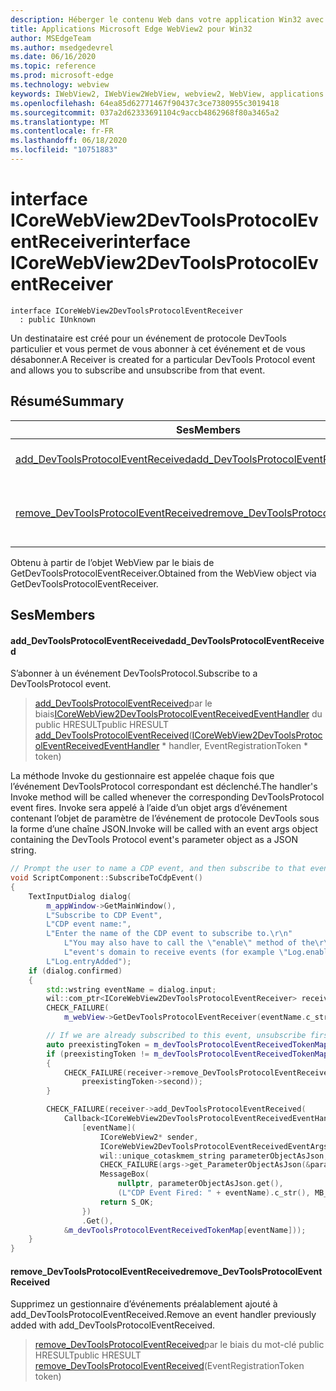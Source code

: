 ```yaml
---
description: Héberger le contenu Web dans votre application Win32 avec le contrôle Microsoft Edge WebView2
title: Applications Microsoft Edge WebView2 pour Win32
author: MSEdgeTeam
ms.author: msedgedevrel
ms.date: 06/16/2020
ms.topic: reference
ms.prod: microsoft-edge
ms.technology: webview
keywords: IWebView2, IWebView2WebView, webview2, WebView, applications Win32, Win32, Edge, ICoreWebView2, ICoreWebView2Controller, contrôle de navigateur, html Edge
ms.openlocfilehash: 64ea85d62771467f90437c3ce7380955c3019418
ms.sourcegitcommit: 037a2d62333691104c9accb4862968f80a3465a2
ms.translationtype: MT
ms.contentlocale: fr-FR
ms.lasthandoff: 06/18/2020
ms.locfileid: "10751883"
---
```

# <span data-ttu-id="aa587-104">interface ICoreWebView2DevToolsProtocolEventReceiver</span><span class="sxs-lookup"><span data-stu-id="aa587-104">interface ICoreWebView2DevToolsProtocolEventReceiver</span></span> 

```
interface ICoreWebView2DevToolsProtocolEventReceiver
  : public IUnknown
```

<span data-ttu-id="aa587-105">Un destinataire est créé pour un événement de protocole DevTools particulier et vous permet de vous abonner à cet événement et de vous désabonner.</span><span class="sxs-lookup"><span data-stu-id="aa587-105">A Receiver is created for a particular DevTools Protocol event and allows you to subscribe and unsubscribe from that event.</span></span>

## <span data-ttu-id="aa587-106">Résumé</span><span class="sxs-lookup"><span data-stu-id="aa587-106">Summary</span></span>

 <span data-ttu-id="aa587-107">Ses</span><span class="sxs-lookup"><span data-stu-id="aa587-107">Members</span></span>                        | <span data-ttu-id="aa587-108">Descriptions</span><span class="sxs-lookup"><span data-stu-id="aa587-108">Descriptions</span></span>
--------------------------------|---------------------------------------------
[<span data-ttu-id="aa587-109">add_DevToolsProtocolEventReceived</span><span class="sxs-lookup"><span data-stu-id="aa587-109">add_DevToolsProtocolEventReceived</span></span>](#add_devtoolsprotocoleventreceived) | <span data-ttu-id="aa587-110">S’abonner à un événement DevToolsProtocol.</span><span class="sxs-lookup"><span data-stu-id="aa587-110">Subscribe to a DevToolsProtocol event.</span></span>
[<span data-ttu-id="aa587-111">remove_DevToolsProtocolEventReceived</span><span class="sxs-lookup"><span data-stu-id="aa587-111">remove_DevToolsProtocolEventReceived</span></span>](#remove_devtoolsprotocoleventreceived) | <span data-ttu-id="aa587-112">Supprimez un gestionnaire d’événements préalablement ajouté à add_DevToolsProtocolEventReceived.</span><span class="sxs-lookup"><span data-stu-id="aa587-112">Remove an event handler previously added with add_DevToolsProtocolEventReceived.</span></span>

<span data-ttu-id="aa587-113">Obtenu à partir de l’objet WebView par le biais de GetDevToolsProtocolEventReceiver.</span><span class="sxs-lookup"><span data-stu-id="aa587-113">Obtained from the WebView object via GetDevToolsProtocolEventReceiver.</span></span>

## <span data-ttu-id="aa587-114">Ses</span><span class="sxs-lookup"><span data-stu-id="aa587-114">Members</span></span>

#### <span data-ttu-id="aa587-115">add_DevToolsProtocolEventReceived</span><span class="sxs-lookup"><span data-stu-id="aa587-115">add_DevToolsProtocolEventReceived</span></span> 

<span data-ttu-id="aa587-116">S’abonner à un événement DevToolsProtocol.</span><span class="sxs-lookup"><span data-stu-id="aa587-116">Subscribe to a DevToolsProtocol event.</span></span>

> <span data-ttu-id="aa587-117">[add_DevToolsProtocolEventReceived](#add_devtoolsprotocoleventreceived)par le biais[ICoreWebView2DevToolsProtocolEventReceivedEventHandler](icorewebview2devtoolsprotocoleventreceivedeventhandler.md) du public HRESULT</span><span class="sxs-lookup"><span data-stu-id="aa587-117">public HRESULT [add_DevToolsProtocolEventReceived](#add_devtoolsprotocoleventreceived)([ICoreWebView2DevToolsProtocolEventReceivedEventHandler](icorewebview2devtoolsprotocoleventreceivedeventhandler.md) \* handler, EventRegistrationToken \* token)</span></span>

<span data-ttu-id="aa587-118">La méthode Invoke du gestionnaire est appelée chaque fois que l’événement DevToolsProtocol correspondant est déclenché.</span><span class="sxs-lookup"><span data-stu-id="aa587-118">The handler's Invoke method will be called whenever the corresponding DevToolsProtocol event fires.</span></span> <span data-ttu-id="aa587-119">Invoke sera appelé à l’aide d’un objet args d’événement contenant l’objet de paramètre de l’événement de protocole DevTools sous la forme d’une chaîne JSON.</span><span class="sxs-lookup"><span data-stu-id="aa587-119">Invoke will be called with an event args object containing the DevTools Protocol event's parameter object as a JSON string.</span></span>

```cpp
// Prompt the user to name a CDP event, and then subscribe to that event.
void ScriptComponent::SubscribeToCdpEvent()
{
    TextInputDialog dialog(
        m_appWindow->GetMainWindow(),
        L"Subscribe to CDP Event",
        L"CDP event name:",
        L"Enter the name of the CDP event to subscribe to.\r\n"
            L"You may also have to call the \"enable\" method of the\r\n"
            L"event's domain to receive events (for example \"Log.enable\").\r\n",
        L"Log.entryAdded");
    if (dialog.confirmed)
    {
        std::wstring eventName = dialog.input;
        wil::com_ptr<ICoreWebView2DevToolsProtocolEventReceiver> receiver;
        CHECK_FAILURE(
            m_webView->GetDevToolsProtocolEventReceiver(eventName.c_str(), &receiver));

        // If we are already subscribed to this event, unsubscribe first.
        auto preexistingToken = m_devToolsProtocolEventReceivedTokenMap.find(eventName);
        if (preexistingToken != m_devToolsProtocolEventReceivedTokenMap.end())
        {
            CHECK_FAILURE(receiver->remove_DevToolsProtocolEventReceived(
                preexistingToken->second));
        }

        CHECK_FAILURE(receiver->add_DevToolsProtocolEventReceived(
            Callback<ICoreWebView2DevToolsProtocolEventReceivedEventHandler>(
                [eventName](
                    ICoreWebView2* sender,
                    ICoreWebView2DevToolsProtocolEventReceivedEventArgs* args) -> HRESULT {
                    wil::unique_cotaskmem_string parameterObjectAsJson;
                    CHECK_FAILURE(args->get_ParameterObjectAsJson(&parameterObjectAsJson));
                    MessageBox(
                        nullptr, parameterObjectAsJson.get(),
                        (L"CDP Event Fired: " + eventName).c_str(), MB_OK);
                    return S_OK;
                })
                .Get(),
            &m_devToolsProtocolEventReceivedTokenMap[eventName]));
    }
}
```

#### <span data-ttu-id="aa587-120">remove_DevToolsProtocolEventReceived</span><span class="sxs-lookup"><span data-stu-id="aa587-120">remove_DevToolsProtocolEventReceived</span></span> 

<span data-ttu-id="aa587-121">Supprimez un gestionnaire d’événements préalablement ajouté à add_DevToolsProtocolEventReceived.</span><span class="sxs-lookup"><span data-stu-id="aa587-121">Remove an event handler previously added with add_DevToolsProtocolEventReceived.</span></span>

> <span data-ttu-id="aa587-122">[remove_DevToolsProtocolEventReceived](#remove_devtoolsprotocoleventreceived)par le biais du mot-clé public HRESULT</span><span class="sxs-lookup"><span data-stu-id="aa587-122">public HRESULT [remove_DevToolsProtocolEventReceived](#remove_devtoolsprotocoleventreceived)(EventRegistrationToken token)</span></span>

